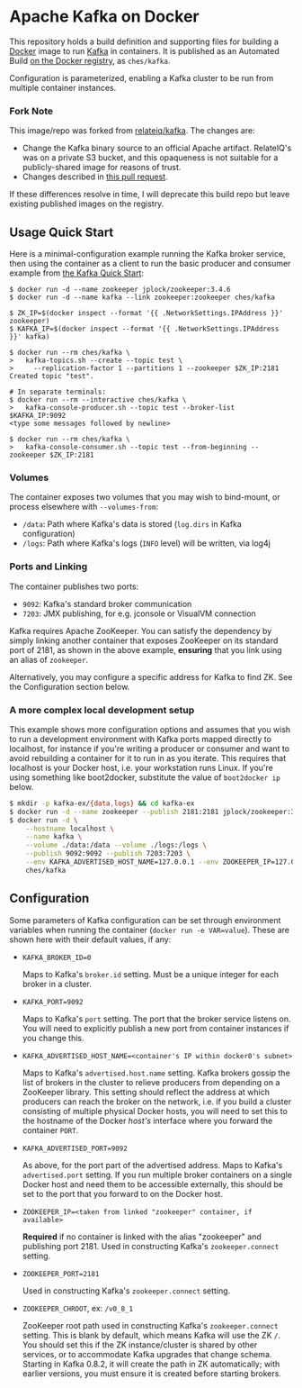 Apache Kafka on Docker
======================

This repository holds a build definition and supporting files for building a
[Docker] image to run [Kafka] in containers. It is published as an Automated
Build [on the Docker registry], as `ches/kafka`.

Configuration is parameterized, enabling a Kafka cluster to be run from multiple
container instances.

### Fork Note

This image/repo was forked from [relateiq/kafka]. The changes are:

- Change the Kafka binary source to an official Apache artifact. RelateIQ's was
  on a private S3 bucket, and this opaqueness is not suitable for a
  publicly-shared image for reasons of trust.
- Changes described in [this pull request](https://github.com/relateiq/docker-kafka/pull/4).

If these differences resolve in time, I will deprecate this build repo but
leave existing published images on the registry.

Usage Quick Start
-----------------

Here is a minimal-configuration example running the Kafka broker service, then
using the container as a client to run the basic producer and consumer example
from [the Kafka Quick Start]:

```
$ docker run -d --name zookeeper jplock/zookeeper:3.4.6
$ docker run -d --name kafka --link zookeeper:zookeeper ches/kafka

$ ZK_IP=$(docker inspect --format '{{ .NetworkSettings.IPAddress }}' zookeeper)
$ KAFKA_IP=$(docker inspect --format '{{ .NetworkSettings.IPAddress }}' kafka)

$ docker run --rm ches/kafka \
>   kafka-topics.sh --create --topic test \
>     --replication-factor 1 --partitions 1 --zookeeper $ZK_IP:2181
Created topic "test".

# In separate terminals:
$ docker run --rm --interactive ches/kafka \
>   kafka-console-producer.sh --topic test --broker-list $KAFKA_IP:9092
<type some messages followed by newline>

$ docker run --rm ches/kafka \
>   kafka-console-consumer.sh --topic test --from-beginning --zookeeper $ZK_IP:2181
```

### Volumes

The container exposes two volumes that you may wish to bind-mount, or process
elsewhere with `--volumes-from`:

- `/data`: Path where Kafka's data is stored (`log.dirs` in Kafka configuration)
- `/logs`: Path where Kafka's logs (`INFO` level) will be written, via log4j

### Ports and Linking

The container publishes two ports:

- `9092`: Kafka's standard broker communication
- `7203`: JMX publishing, for e.g. jconsole or VisualVM connection

Kafka requires Apache ZooKeeper. You can satisfy the dependency by simply
linking another container that exposes ZooKeeper on its standard port of 2181,
as shown in the above example, **ensuring** that you link using an alias of
`zookeeper`.

Alternatively, you may configure a specific address for Kafka to find ZK. See
the Configuration section below.

### A more complex local development setup

This example shows more configuration options and assumes that you wish to run a
development environment with Kafka ports mapped directly to localhost, for
instance if you're writing a producer or consumer and want to avoid rebuilding a
container for it to run in as you iterate. This requires that localhost is your
Docker host, i.e. your workstation runs Linux. If you're using something like
boot2docker, substitute the value of `boot2docker ip` below.

```bash
$ mkdir -p kafka-ex/{data,logs} && cd kafka-ex
$ docker run -d --name zookeeper --publish 2181:2181 jplock/zookeeper:3.4.6
$ docker run -d \
    --hostname localhost \
    --name kafka \
    --volume ./data:/data --volume ./logs:/logs \
    --publish 9092:9092 --publish 7203:7203 \
    --env KAFKA_ADVERTISED_HOST_NAME=127.0.0.1 --env ZOOKEEPER_IP=127.0.0.1 \
    ches/kafka
```

Configuration
-------------

Some parameters of Kafka configuration can be set through environment variables
when running the container (`docker run -e VAR=value`). These are shown here
with their default values, if any:

- `KAFKA_BROKER_ID=0`

  Maps to Kafka's `broker.id` setting. Must be a unique integer for each broker
  in a cluster.
- `KAFKA_PORT=9092`

  Maps to Kafka's `port` setting. The port that the broker service listens on.
  You will need to explicitly publish a new port from container instances if you
  change this.
- `KAFKA_ADVERTISED_HOST_NAME=<container's IP within docker0's subnet>`

  Maps to Kafka's `advertised.host.name` setting. Kafka brokers gossip the list
  of brokers in the cluster to relieve producers from depending on a ZooKeeper
  library. This setting should reflect the address at which producers can reach
  the broker on the network, i.e. if you build a cluster consisting of multiple
  physical Docker hosts, you will need to set this to the hostname of the Docker
  *host's* interface where you forward the container `PORT`.
- `KAFKA_ADVERTISED_PORT=9092`

  As above, for the port part of the advertised address. Maps to Kafka's
  `advertised.port` setting. If you run multiple broker containers on a single
  Docker host and need them to be accessible externally, this should be set to
  the port that you forward to on the Docker host.
- `ZOOKEEPER_IP=<taken from linked "zookeeper" container, if available>`

  **Required** if no container is linked with the alias "zookeeper" and
  publishing port 2181. Used in constructing Kafka's `zookeeper.connect`
  setting.
- `ZOOKEEPER_PORT=2181`

  Used in constructing Kafka's `zookeeper.connect` setting.
- `ZOOKEEPER_CHROOT`, ex: `/v0_8_1`

  ZooKeeper root path used in constructing Kafka's `zookeeper.connect` setting.
  This is blank by default, which means Kafka will use the ZK `/`. You should
  set this if the ZK instance/cluster is shared by other services, or to
  accommodate Kafka upgrades that change schema. Starting in Kafka 0.8.2, it
  will create the path in ZK automatically; with earlier versions, you must
  ensure it is created before starting brokers.


[Docker]: http://www.docker.io
[Kafka]: http://kafka.apache.org
[on the Docker registry]: https://registry.hub.docker.com/u/ches/kafka/
[relateiq/kafka]: https://github.com/relateiq/docker-kafka
[the Kafka Quick Start]: http://kafka.apache.org/documentation.html#quickstart

